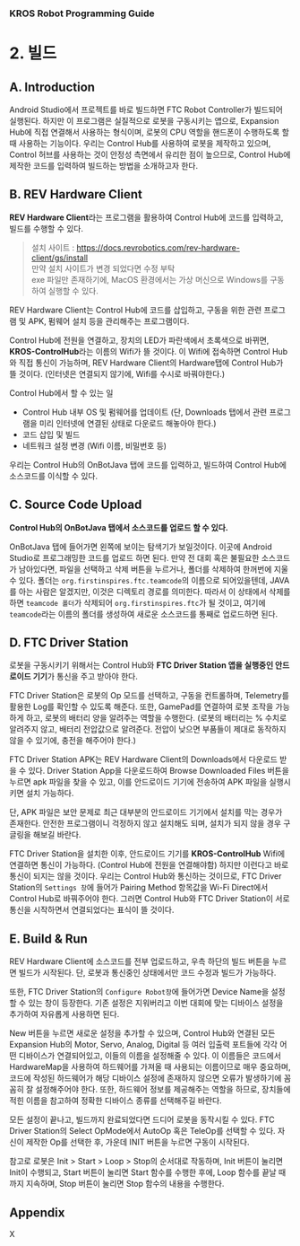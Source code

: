 ### KROS Robot Programming Guide
# 2. 빌드

## A. Introduction

Android Studio에서 프로젝트를 바로 빌드하면 FTC Robot Controller가 빌드되어 실행된다. 하지만 이 프로그램은 실질적으로 로봇을 구동시키는 앱으로, 
Expansion Hub에 직접 연결해서 사용하는 형식이며, 로봇의 CPU 역할을 핸드폰이 수행하도록 할 때 사용하는 기능이다.
우리는 Control Hub를 사용하여 로봇을 제작하고 있으며, Control 허브를 사용하는 것이 안정성 측면에서 유리한 점이 높으므로, Control Hub에 제작한 코드를 입력하여 빌드하는 방법을 소개하고자 한다.

## B. REV Hardware Client

**REV Hardware Client**라는 프로그램을 활용하여 Control Hub에 코드를 입력하고, 빌드를 수행할 수 있다.
> 설치 사이트 : https://docs.revrobotics.com/rev-hardware-client/gs/install    
> 만약 설치 사이트가 변경 되었다면 수정 부탁      
> exe 파일만 존재하기에, MacOS 환경에서는 가상 머신으로 Windows를 구동하여 실행할 수 있다.    

REV Hardware Client는 Control Hub에 코드를 삽입하고, 구동을 위한 관련 프로그램 및 APK, 펌웨어 설치 등을 관리해주는 프로그램이다.

Control Hub에 전원을 연결하고, 장치의 LED가 파란색에서 초록색으로 바뀌면, **KROS-ControlHub**라는 이름의 Wifi가 뜰 것이다.
이 Wifi에 접속하면 Control Hub와 직접 통신이 가능하며, REV Hardware Client의 Hardware탭에 Control Hub가 뜰 것이다. (인터넷은 연결되지 않기에, Wifi를 수시로 바꿔야한다.)

Control Hub에서 할 수 있는 일
* Control Hub 내부 OS 및 펌웨어를 업데이트 (단, Downloads 탭에서 관련 프로그램을 미리 인터넷에 연결된 상태로 다운로드 해놓아야 한다.)
* 코드 삽입 및 빌드
* 네트워크 설정 변경 (Wifi 이름, 비밀번호 등)

우리는 Control Hub의 OnBotJava 탭에 코드를 입력하고, 빌드하여 Control Hub에 소스코드를 이식할 수 있다.

## C. Source Code Upload

**Control Hub의 OnBotJava 탭에서 소스코드를 업로드 할 수 있다.**

OnBotJava 탭에 들어가면 왼쪽에 보이는 탐색기가 보일것이다. 이곳에 Android Studio로 프로그래밍한 코드를 업로드 하면 된다.
만약 전 대회 혹은 불필요한 소스코드가 남아있다면, 파일을 선택하고 삭제 버튼을 누르거나, 폴더를 삭제하여 한꺼번에 지울 수 있다.
폴더는 `org.firstinspires.ftc.teamcode`의 이름으로 되어있을텐데, JAVA를 아는 사람은 알겠지만, 이것은 디렉토리 경로를 의미한다.
따라서 이 상태에서 삭제를 하면 `teamcode 폴더`가 삭제되어 `org.firstinspires.ftc`가 될 것이고, 여기에 `teamcode`라는 이름의 폴더를 생성하여 새로운 소스코드를 통째로 업로드하면 된다.

## D. FTC Driver Station

로봇을 구동시키기 위해서는 Control Hub와 **FTC Driver Station 앱을 실행중인 안드로이드 기기**가 통신을 주고 받아야 한다.

FTC Driver Station은 로봇의 Op 모드를 선택하고, 구동을 컨트롤하며, Telemetry를 활용한 Log를 확인할 수 있도록 해준다.
또한, GamePad를 연결하여 로봇 조작을 가능하게 하고, 로봇의 배터리 양을 알려주는 역할을 수행한다. 
(로봇의 배터리는 % 수치로 알려주지 않고, 배터리 전압값으로 알려준다. 전압이 낮으면 부품들이 제대로 동작하지 않을 수 있기에, 충전을 해주어야 한다.)

FTC Driver Station APK는 REV Hardware Client의 Downloads에서 다운로드 받을 수 있다.
Driver Station App을 다운로드하여 Browse Downloaded Files 버튼을 누르면 apk 파일을 찾을 수 있고, 이를 안드로이드 기기에 전송하여 APK 파일을 실행시키면 설치 가능하다.

단, APK 파일은 보안 문제로 최근 대부분의 안드로이드 기기에서 설치를 막는 경우가 존재한다. 안전한 프로그램이니 걱정하지 않고 설치해도 되며, 설치가 되지 않을 경우 구글링을 해보길 바란다.

FTC Driver Station을 설치한 이후, 안드로이드 기기를 **KROS-ControlHub** Wifi에 연결하면 통신이 가능하다. (Control Hub에 전원을 연결해야함)
하지만 이런다고 바로 통신이 되지는 않을 것이다. 우리는 Control Hub와 통신하는 것이므로, FTC Driver Station의 `Settings 창`에 들어가 Pairing Method 항목값을 Wi-Fi Direct에서 Control Hub로 바꿔주어야 한다.
그러면 Control Hub와 FTC Driver Station이 서로 통신을 시작하면서 연결되었다는 표식이 뜰 것이다.

## E. Build & Run

REV Hardware Client에 소스코드를 전부 업로드하고, 우측 하단의 빌드 버튼을 누르면 빌드가 시작된다. 단, 로봇과 통신중인 상태에서만 코드 수정과 빌드가 가능하다. 

또한, FTC Driver Station의 `Configure Robot창`에 들어가면 Device Name을 설정할 수 있는 창이 등장한다. 기존 설정은 지워버리고 이번 대회에 맞는 디바이스 설정을 추가하여 자유롭게 사용하면 된다.

New 버튼을 누르면 새로운 설정을 추가할 수 있으며, Control Hub와 연결된 모든 Expansion Hub의 Motor, Servo, Analog, Digital 등 여러 입출력 포트들에 각각 어떤 디바이스가 연결되어있고, 이들의 이름을 설정해줄 수 있다.
이 이름들은 코드에서 HardwareMap을 사용하여 하드웨어를 가져올 때 사용되는 이름이므로 매우 중요하며, 코드에 작성된 하드웨어가 해당 디바이스 설정에 존재하지 않으면 오류가 발생하기에 꼼꼼히 잘 설정해주어야 한다.
또한, 하드웨어 정보를 제공해주는 역할을 하므로, 장치들에 적힌 이름을 참고하여 정확한 디바이스 종류를 선택해주길 바란다.

모든 설정이 끝나고, 빌드까지 완료되었다면 드디어 로봇을 동작시킬 수 있다. FTC Driver Station의 Select OpMode에서 AutoOp 혹은 TeleOp를 선택할 수 있다. 자신이 제작한 Op를 선택한 후, 가운데 INIT 버튼을 누르면 구동이 시작된다.

참고로 로봇은 Init > Start > Loop > Stop의 순서대로 작동하며, Init 버튼이 눌리면 Init이 수행되고, Start 버튼이 눌리면 Start 함수를 수행한 후에, Loop 함수를 끝날 때 까지 지속하며, Stop 버튼이 눌리면 Stop 함수의 내용을 수행한다.


## Appendix
X
